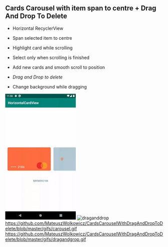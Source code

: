 ## Cards Carousel with item span to centre + Drag And Drop To Delete

* Horizontal RecyclerView
* Span selected item to centre
* Highlight card while scrolling
* Select only when scrolling is finished
* Add new cards and smooth scroll to position

* _Drag and Drop to delete_
* Change background while dragging

![carousel](gifs/carousel.gif)
![draganddrop](dragandgrop.gif)
https://github.com/MateuszWolkowicz/CardsCarouselWithDragAndDropToDelete/blob/master/gifs/carousel.gif
https://github.com/MateuszWolkowicz/CardsCarouselWithDragAndDropToDelete/blob/master/gifs/dragandgrop.gif